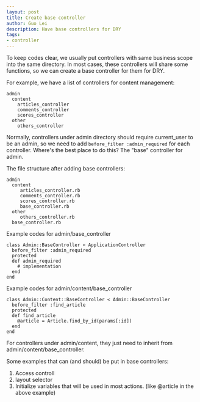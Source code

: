 ```yaml
---
layout: post
title: Create base controller
author: Guo Lei
description: Have base controllers for DRY
tags:
- controller
---
```


To keep codes clear, we usually put controllers with same business scope into the same directory. In most cases, these controllers will share some functions, so we can create a base controller for them for DRY.

For example, we have a list of controllers for content management:

    admin
      content
        articles_controller
        comments_controller
        scores_controller
      other
        others_controller

Normally, controllers under admin directory should require current_user to be an admin, so we need to add `before_filter :admin_required` for each controller. Where's the best place to do this? The "base" controller for admin.

The file structure after adding base controllers:

    admin
      content
         articles_controller.rb
         comments_controller.rb
         scores_controller.rb
         base_controller.rb
      other
         others_controller.rb
      base_controller.rb

Example codes for admin/base_controller

    class Admin::BaseController < ApplicationController
      before_filter :admin_required
      protected
      def admin_required
        # implementation
      end
    end

Example codes for admin/content/base_controller

    class Admin::Content::BaseController < Admin::BaseController
      before_filter :find_article
      protected
      def find_article
        @article = Article.find_by_id(params[:id])
      end
    end

For controllers under admin/content, they just need to inherit from admin/content/base_controller.

Some examples that can (and should) be put in base controllers:

 1. Access controll
 2. layout selector
 3. Initialize variables that will be used in most actions. (like @article in the above example)


